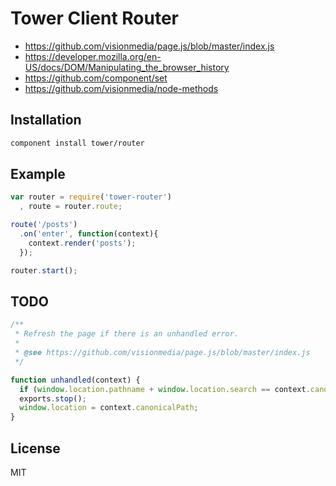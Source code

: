 # Tower Client Router

- https://github.com/visionmedia/page.js/blob/master/index.js
- https://developer.mozilla.org/en-US/docs/DOM/Manipulating_the_browser_history
- https://github.com/component/set
- https://github.com/visionmedia/node-methods

## Installation

```bash
component install tower/router
```

## Example

```js
var router = require('tower-router')
  , route = router.route;

route('/posts')
  .on('enter', function(context){
    context.render('posts');
  });

router.start();
```

## TODO

```js
/**
 * Refresh the page if there is an unhandled error.
 * 
 * @see https://github.com/visionmedia/page.js/blob/master/index.js
 */

function unhandled(context) {
  if (window.location.pathname + window.location.search == context.canonicalPath) return;
  exports.stop();
  window.location = context.canonicalPath;
}
```

## License

MIT